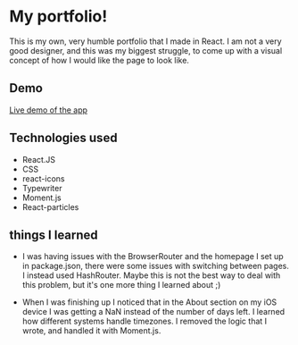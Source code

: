 # My portfolio!

This is my own, very humble portfolio that I made in React. I am not a very good designer, and this was my biggest struggle, to come up with a visual concept of how I would like the page to look like.

## Demo

[Live demo of the app](https://pbyszek.com)

## Technologies used

- React.JS
- CSS
- react-icons
- Typewriter
- Moment.js
- React-particles

## things I learned

- I was having issues with the BrowserRouter and the homepage I set up in package.json, there were some issues with switching between pages. I instead used HashRouter. Maybe this is not the best way to deal with this problem, but it's one more thing I learned about ;)

- When I was finishing up I noticed that in the About section on my iOS device I was getting a NaN instead of the number of days left. I learned how different systems handle timezones. I removed the logic that I wrote, and handled it with Moment.js.
